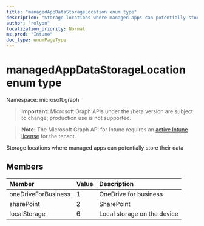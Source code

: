 ```yaml
---
title: "managedAppDataStorageLocation enum type"
description: "Storage locations where managed apps can potentially store their data"
author: "rolyon"
localization_priority: Normal
ms.prod: "Intune"
doc_type: enumPageType
---
```


# managedAppDataStorageLocation enum type

Namespace: microsoft.graph

> **Important:** Microsoft Graph APIs under the /beta version are subject to change; production use is not supported.

> **Note:** The Microsoft Graph API for Intune requires an [active Intune license](https://go.microsoft.com/fwlink/?linkid=839381) for the tenant.

Storage locations where managed apps can potentially store their data

## Members
|Member|Value|Description|
|:---|:---|:---|
|oneDriveForBusiness|1|OneDrive for business|
|sharePoint|2|SharePoint|
|localStorage|6|Local storage on the device|



